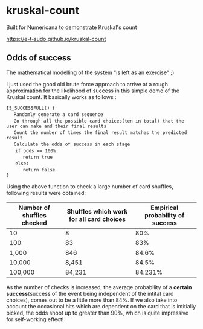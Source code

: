 # kruskal-count
Built for Numericana to demonstrate Kruskal's count

<a href="https://e-t-sudo.github.io/kruskal-count"><https://e-t-sudo.github.io/kruskal-count></a>

## Odds of success

The mathematical modelling of the system "is left as an exercise" ;)
  
I just used the good old brute force approach to arrive at a rough approximation for the likelihood of success in this simple demo of the Kruskal count. It basically works as follows :
  
`IS_SUCCESSFULL() {`<br>
   &nbsp;&nbsp;&nbsp;&nbsp;&nbsp;`Randomly generate a card sequence`<br>
   &nbsp;&nbsp;&nbsp;&nbsp;&nbsp;`Go through all the possible card choices(ten in total) that the user can make and their final results`<br>
   &nbsp;&nbsp;&nbsp;&nbsp;&nbsp;`Count the number of times the final result matches the predicted result`<br>
   &nbsp;&nbsp;&nbsp;&nbsp;&nbsp;`Calculate the odds of success in each stage`<br>
  &nbsp;&nbsp;&nbsp;&nbsp;&nbsp; `if odds == 100%: `<br>
  &nbsp;&nbsp;&nbsp;&nbsp;&nbsp;&nbsp;&nbsp;&nbsp;&nbsp;&nbsp; `return true`<br>
  &nbsp;&nbsp;&nbsp;&nbsp;&nbsp; `else:`<br>
  &nbsp;&nbsp;&nbsp;&nbsp;&nbsp;&nbsp;&nbsp;&nbsp;&nbsp;&nbsp; `return false`<br>
 `}`
 
Using the above function to check a large number of card shuffles, following results were obtained: 
  
  <table>
    <thead><th>Number of shuffles checked</th><th>Shuffles which work for all card choices</th><th>Empirical probability of success</th></thead>
    <tbody>
      <tr><td>10</td><td>8</td><td>80%</td></tr>
      <tr><td>100</td><td>83</td><td>83%</td></tr>
      <tr><td>1,000</td><td>846</td><td>84.6%</td></tr>
      <tr><td>10,000</td><td>8,451</td><td>84.5%</td></tr>
      <tr><td>100,000</td><td>84,231</td><td>84.231%</td></tr>
    </tbody>
  </table>
  
  As the number of checks is increased, the average probability of a <b>certain success</b>(success of the event being independent of the intital card choices), comes out to be a little more than 84%. If we also take into account the occasional hits which are dependent on the card that is intitially picked, the odds shoot up to greater than 90%, which is quite impressive for self-working effect!
  
